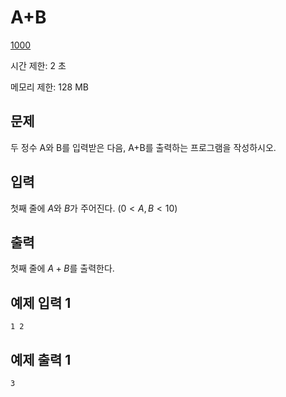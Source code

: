 # A+B

[1000](https://www.acmicpc.net/problem/1000)

시간 제한: 2 초

메모리 제한: 128 MB

## 문제

두 정수 A와 B를 입력받은 다음, A+B를 출력하는 프로그램을 작성하시오.

## 입력

첫째 줄에 $A$와 $B$가 주어진다. $(0 < A, B < 10)$

## 출력

첫째 줄에 $A+B$를 출력한다.

## 예제 입력 1

```text
1 2
```

## 예제 출력 1

```text
3
```
